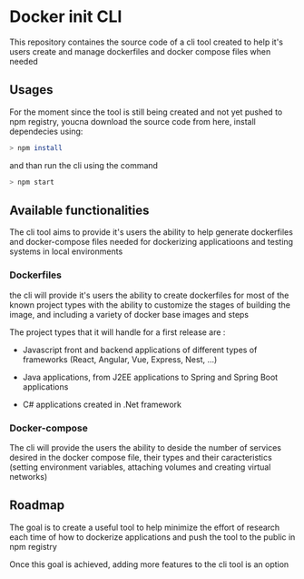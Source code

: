 # Docker init CLI

This repository containes the source code of a cli tool created to help it's users create and manage dockerfiles and docker compose files when needed

## Usages

For the moment since the tool is still being created and not yet pushed to npm registry, youcna download the source code from here, install dependecies using:

```bash
> npm install
```

and than run the cli using the command

```bash
> npm start
```

## Available functionalities

The cli tool aims to provide it's users the ability to help generate dockerfiles and docker-compose files needed for dockerizing applicatioons and testing systems in local environments

### Dockerfiles

the cli will provide it's users the ability to create dockerfiles for most of the known project types with the ability to customize the stages of building the image, and including a variety of docker base images and steps

The project types that it will handle for a first release are :

* Javascript front and backend applications of different types of frameworks (React, Angular, Vue, Express, Nest, ...)

* Java applications, from J2EE applications to Spring and Spring Boot applications

* C# applications created in .Net framework

### Docker-compose

The cli will provide the users the ability to deside the number of services desired in the docker compose file, their types and their caracteristics (setting environment variables, attaching volumes and creating virtual networks)

## Roadmap

The goal is to create a useful tool to help minimize the effort of research each time of how to dockerize applications and push the tool to the public in npm registry

Once this goal is achieved, adding more features to the cli tool is an option
